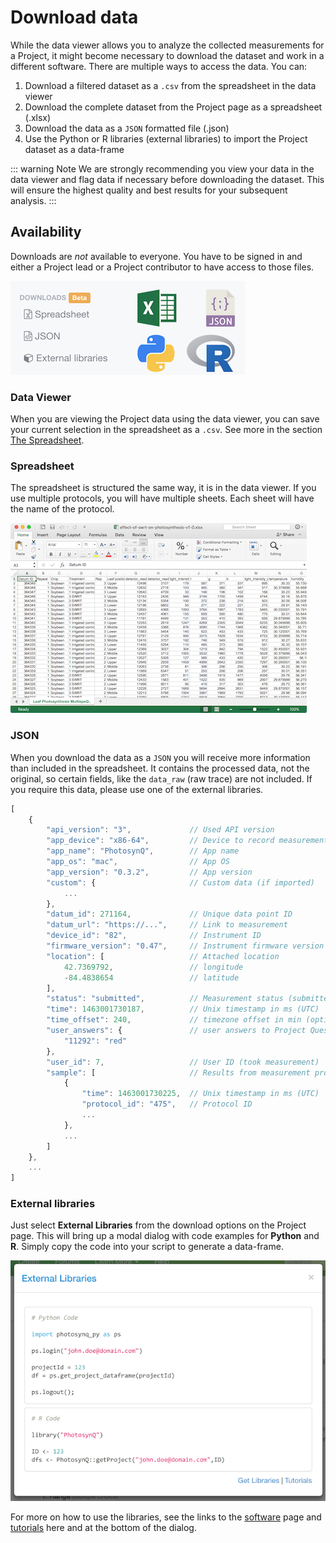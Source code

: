 # Download data <Badge text="beta" type="warn"/>

While the data viewer allows you to analyze the collected measurements for a Project, it might become necessary to download the dataset and work in a different software. There are multiple ways to access the data. You can:

1. Download a filtered dataset as a `.csv` from the spreadsheet in the data viewer
2. Download the complete dataset from the Project page as a spreadsheet (.xlsx)
3. Download the data as a `JSON` formatted file (.json)
4. Use the Python or R libraries (external libraries) to import the Project dataset as a data-frame

::: warning Note
We are strongly recommending you view your data in the data viewer and flag data if necessary before downloading the dataset. This will ensure the highest quality and best results for your subsequent analysis.
:::

## Availability

Downloads are *not* available to everyone. You have to be signed in and either a Project lead or a Project contributor to have access to those files.

![Download Options on the Project Page.](./images/download-options.png)

### Data Viewer

When you are viewing the Project data using the data viewer, you can save your current selection in the spreadsheet as a `.csv`. See more in the section [The Spreadsheet](./the-spreadsheet.md).

### Spreadsheet

The spreadsheet is structured the same way, it is in the data viewer. If you use multiple protocols, you will have multiple sheets. Each sheet will have the name of the protocol.

![Spreadsheet opened in Excel](./images/download-spreadsheet.png)

### JSON

When you download the data as a `JSON` you will receive more information than included in the spreadsheet. It contains the processed data, not the original, so certain fields, like the `data_raw` (raw trace) are not included. If you require this data, please use one of the external libraries.

```javascript
[
    {
        "api_version": "3",             // Used API version
        "app_device": "x86-64",         // Device to record measurement
        "app_name": "PhotosynQ",        // App name
        "app_os": "mac",                // App OS
        "app_version": "0.3.2",         // App version
        "custom": {                     // Custom data (if imported)
            ...
        },
        "datum_id": 271164,             // Unique data point ID
        "datum_url": "https://...",     // Link to measurement
        "device_id": "82",              // Instrument ID
        "firmware_version": "0.47",     // Instrument firmware version
        "location": [                   // Attached location
            42.7369792,                 // longitude
            -84.4838654                 // latitude
        ],
        "status": "submitted",          // Measurement status (submitted/flagged)
        "time": 1463001730187,          // Unix timestamp in ms (UTC)
        "time_offset": 240,             // timezone offset in min (optional)
        "user_answers": {               // user answers to Project Questions
            "11292": "red"
        },
        "user_id": 7,                   // User ID (took measurement)
        "sample": [                     // Results from measurement protocol
            {
                "time": 1463001730225,  // Unix timestamp in ms (UTC)
                "protocol_id": "475",   // Protocol ID
                ...
            },
            ...
        ]
    },
    ...
]
```

### External libraries

Just select **External Libraries** from the download options on the Project page. This will bring up a modal dialog with code examples for **Python** and **R**. Simply copy the code into your script to generate a data-frame.

![Dialog with code snippet to import the Project data into a data-frame](./images/external-libraries.png)

For more on how to use the libraries, see the links to the [software](https://photosynq.com/software#analysis) page and [tutorials](tutorials/analysis) here and at the bottom of the dialog.
